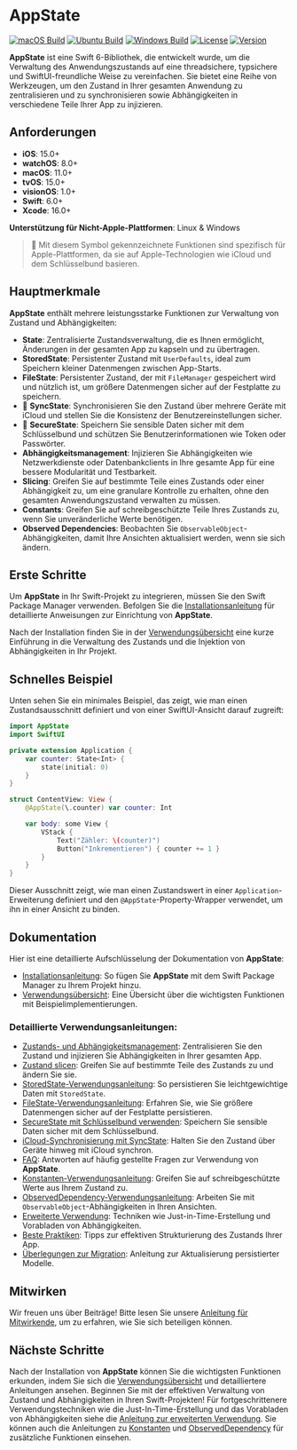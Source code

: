 # AppState

[![macOS Build](https://img.shields.io/github/actions/workflow/status/0xLeif/AppState/macOS.yml?label=macOS&branch=main)](https://github.com/0xLeif/AppState/actions/workflows/macOS.yml)
[![Ubuntu Build](https://img.shields.io/github/actions/workflow/status/0xLeif/AppState/ubuntu.yml?label=Ubuntu&branch=main)](https://github.com/0xLeif/AppState/actions/workflows/ubuntu.yml)
[![Windows Build](https://img.shields.io/github/actions/workflow/status/0xLeif/AppState/windows.yml?label=Windows&branch=main)](https://github.com/0xLeif/AppState/actions/workflows/windows.yml)
[![License](https://img.shields.io/github/license/0xLeif/AppState)](https://github.com/0xLeif/AppState/blob/main/LICENSE)
[![Version](https://img.shields.io/github/v/release/0xLeif/AppState)](https://github.com/0xLeif/AppState/releases)

**AppState** ist eine Swift 6-Bibliothek, die entwickelt wurde, um die Verwaltung des Anwendungszustands auf eine threadsichere, typsichere und SwiftUI-freundliche Weise zu vereinfachen. Sie bietet eine Reihe von Werkzeugen, um den Zustand in Ihrer gesamten Anwendung zu zentralisieren und zu synchronisieren sowie Abhängigkeiten in verschiedene Teile Ihrer App zu injizieren.

## Anforderungen

- **iOS**: 15.0+
- **watchOS**: 8.0+
- **macOS**: 11.0+
- **tvOS**: 15.0+
- **visionOS**: 1.0+
- **Swift**: 6.0+
- **Xcode**: 16.0+

**Unterstützung für Nicht-Apple-Plattformen**: Linux & Windows

> 🍎 Mit diesem Symbol gekennzeichnete Funktionen sind spezifisch für Apple-Plattformen, da sie auf Apple-Technologien wie iCloud und dem Schlüsselbund basieren.

## Hauptmerkmale

**AppState** enthält mehrere leistungsstarke Funktionen zur Verwaltung von Zustand und Abhängigkeiten:

- **State**: Zentralisierte Zustandsverwaltung, die es Ihnen ermöglicht, Änderungen in der gesamten App zu kapseln und zu übertragen.
- **StoredState**: Persistenter Zustand mit `UserDefaults`, ideal zum Speichern kleiner Datenmengen zwischen App-Starts.
- **FileState**: Persistenter Zustand, der mit `FileManager` gespeichert wird und nützlich ist, um größere Datenmengen sicher auf der Festplatte zu speichern.
- 🍎 **SyncState**: Synchronisieren Sie den Zustand über mehrere Geräte mit iCloud und stellen Sie die Konsistenz der Benutzereinstellungen sicher.
- 🍎 **SecureState**: Speichern Sie sensible Daten sicher mit dem Schlüsselbund und schützen Sie Benutzerinformationen wie Token oder Passwörter.
- **Abhängigkeitsmanagement**: Injizieren Sie Abhängigkeiten wie Netzwerkdienste oder Datenbankclients in Ihre gesamte App für eine bessere Modularität und Testbarkeit.
- **Slicing**: Greifen Sie auf bestimmte Teile eines Zustands oder einer Abhängigkeit zu, um eine granulare Kontrolle zu erhalten, ohne den gesamten Anwendungszustand verwalten zu müssen.
- **Constants**: Greifen Sie auf schreibgeschützte Teile Ihres Zustands zu, wenn Sie unveränderliche Werte benötigen.
- **Observed Dependencies**: Beobachten Sie `ObservableObject`-Abhängigkeiten, damit Ihre Ansichten aktualisiert werden, wenn sie sich ändern.

## Erste Schritte

Um **AppState** in Ihr Swift-Projekt zu integrieren, müssen Sie den Swift Package Manager verwenden. Befolgen Sie die [Installationsanleitung](de/installation.md) für detaillierte Anweisungen zur Einrichtung von **AppState**.

Nach der Installation finden Sie in der [Verwendungsübersicht](de/usage-overview.md) eine kurze Einführung in die Verwaltung des Zustands und die Injektion von Abhängigkeiten in Ihr Projekt.

## Schnelles Beispiel

Unten sehen Sie ein minimales Beispiel, das zeigt, wie man einen Zustandsausschnitt definiert und von einer SwiftUI-Ansicht darauf zugreift:

```swift
import AppState
import SwiftUI

private extension Application {
    var counter: State<Int> {
        state(initial: 0)
    }
}

struct ContentView: View {
    @AppState(\.counter) var counter: Int

    var body: some View {
        VStack {
            Text("Zähler: \(counter)")
            Button("Inkrementieren") { counter += 1 }
        }
    }
}
```

Dieser Ausschnitt zeigt, wie man einen Zustandswert in einer `Application`-Erweiterung definiert und den `@AppState`-Property-Wrapper verwendet, um ihn in einer Ansicht zu binden.

## Dokumentation

Hier ist eine detaillierte Aufschlüsselung der Dokumentation von **AppState**:

- [Installationsanleitung](de/installation.md): So fügen Sie **AppState** mit dem Swift Package Manager zu Ihrem Projekt hinzu.
- [Verwendungsübersicht](de/usage-overview.md): Eine Übersicht über die wichtigsten Funktionen mit Beispielimplementierungen.

### Detaillierte Verwendungsanleitungen:

- [Zustands- und Abhängigkeitsmanagement](de/usage-state-dependency.md): Zentralisieren Sie den Zustand und injizieren Sie Abhängigkeiten in Ihrer gesamten App.
- [Zustand slicen](de/usage-slice.md): Greifen Sie auf bestimmte Teile des Zustands zu und ändern Sie sie.
- [StoredState-Verwendungsanleitung](de/usage-storedstate.md): So persistieren Sie leichtgewichtige Daten mit `StoredState`.
- [FileState-Verwendungsanleitung](de/usage-filestate.md): Erfahren Sie, wie Sie größere Datenmengen sicher auf der Festplatte persistieren.
- [SecureState mit Schlüsselbund verwenden](de/usage-securestate.md): Speichern Sie sensible Daten sicher mit dem Schlüsselbund.
- [iCloud-Synchronisierung mit SyncState](de/usage-syncstate.md): Halten Sie den Zustand über Geräte hinweg mit iCloud synchron.
- [FAQ](de/faq.md): Antworten auf häufig gestellte Fragen zur Verwendung von **AppState**.
- [Konstanten-Verwendungsanleitung](de/usage-constant.md): Greifen Sie auf schreibgeschützte Werte aus Ihrem Zustand zu.
- [ObservedDependency-Verwendungsanleitung](de/usage-observeddependency.md): Arbeiten Sie mit `ObservableObject`-Abhängigkeiten in Ihren Ansichten.
- [Erweiterte Verwendung](de/advanced-usage.md): Techniken wie Just-in-Time-Erstellung und Vorabladen von Abhängigkeiten.
- [Beste Praktiken](de/best-practices.md): Tipps zur effektiven Strukturierung des Zustands Ihrer App.
- [Überlegungen zur Migration](de/migration-considerations.md): Anleitung zur Aktualisierung persistierter Modelle.

## Mitwirken

Wir freuen uns über Beiträge! Bitte lesen Sie unsere [Anleitung für Mitwirkende](de/contributing.md), um zu erfahren, wie Sie sich beteiligen können.

## Nächste Schritte

Nach der Installation von **AppState** können Sie die wichtigsten Funktionen erkunden, indem Sie sich die [Verwendungsübersicht](de/usage-overview.md) und detailliertere Anleitungen ansehen. Beginnen Sie mit der effektiven Verwaltung von Zustand und Abhängigkeiten in Ihren Swift-Projekten! Für fortgeschrittenere Verwendungstechniken wie die Just-In-Time-Erstellung und das Vorabladen von Abhängigkeiten siehe die [Anleitung zur erweiterten Verwendung](de/advanced-usage.md). Sie können auch die Anleitungen zu [Konstanten](de/usage-constant.md) und [ObservedDependency](de/usage-observeddependency.md) für zusätzliche Funktionen einsehen.
